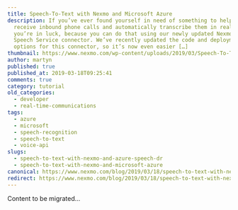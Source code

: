 ```yaml
---
title: Speech-To-Text with Nexmo and Microsoft Azure
description: If you’ve ever found yourself in need of something to help you
  receive inbound phone calls and automatically transcribe them in real time
  you’re in luck, because you can do that using our newly updated Nexmo-to-Azure
  Speech Service connector. We’ve recently updated the code and deployment
  options for this connector, so it’s now even easier […]
thumbnail: https://www.nexmo.com/wp-content/uploads/2019/03/Speech-To-Text-with-Nexmo-and-Microsoft-Azure.png
author: martyn
published: true
published_at: 2019-03-18T09:25:41
comments: true
category: tutorial
old_categories:
  - developer
  - real-time-communications
tags:
  - azure
  - microsoft
  - speech-recognition
  - speech-to-text
  - voice-api
slugs:
  - speech-to-text-with-nexmo-and-azure-speech-dr
  - speech-to-text-with-nexmo-and-microsoft-azure
canonical: https://www.nexmo.com/blog/2019/03/18/speech-to-text-with-nexmo-and-azure-speech-dr
redirect: https://www.nexmo.com/blog/2019/03/18/speech-to-text-with-nexmo-and-azure-speech-dr
---
```

Content to be migrated...